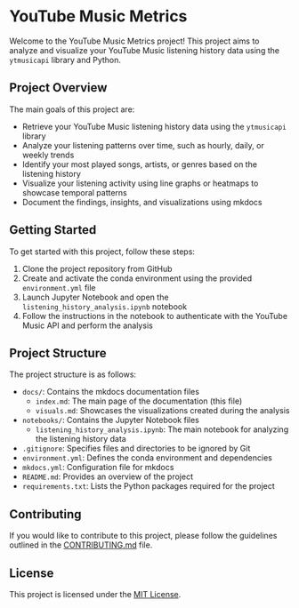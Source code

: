 # YouTube Music Metrics

Welcome to the YouTube Music Metrics project! This project aims to analyze and visualize your YouTube Music listening history data using the `ytmusicapi` library and Python.

## Project Overview

The main goals of this project are:

- Retrieve your YouTube Music listening history data using the `ytmusicapi` library
- Analyze your listening patterns over time, such as hourly, daily, or weekly trends
- Identify your most played songs, artists, or genres based on the listening history
- Visualize your listening activity using line graphs or heatmaps to showcase temporal patterns
- Document the findings, insights, and visualizations using mkdocs

## Getting Started

To get started with this project, follow these steps:

1. Clone the project repository from GitHub
2. Create and activate the conda environment using the provided `environment.yml` file
3. Launch Jupyter Notebook and open the `listening_history_analysis.ipynb` notebook
4. Follow the instructions in the notebook to authenticate with the YouTube Music API and perform the analysis

## Project Structure

The project structure is as follows:

- `docs/`: Contains the mkdocs documentation files
  - `index.md`: The main page of the documentation (this file)
  - `visuals.md`: Showcases the visualizations created during the analysis
- `notebooks/`: Contains the Jupyter Notebook files
  - `listening_history_analysis.ipynb`: The main notebook for analyzing the listening history data
- `.gitignore`: Specifies files and directories to be ignored by Git
- `environment.yml`: Defines the conda environment and dependencies
- `mkdocs.yml`: Configuration file for mkdocs
- `README.md`: Provides an overview of the project
- `requirements.txt`: Lists the Python packages required for the project

## Contributing

If you would like to contribute to this project, please follow the guidelines outlined in the [CONTRIBUTING.md](CONTRIBUTING.md) file.

## License

This project is licensed under the [MIT License](LICENSE).
